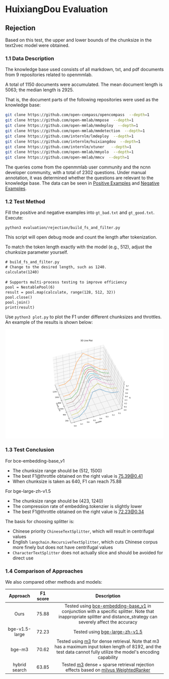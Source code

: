 # HuixiangDou Evaluation

## Rejection

Based on this test, the upper and lower bounds of the chunksize in the text2vec model were obtained.

### **1.1 Data Description**

The knowledge base used consists of all markdown, txt, and pdf documents from 9 repositories related to openmmlab.

A total of 1150 documents were accumulated. The mean document length is 5063; the median length is 2925.

That is, the document parts of the following repositories were used as the knowledge base:

```bash
git clone https://github.com/open-compass/opencompass  --depth=1
git clone https://github.com/open-mmlab/mmpose  --depth=1
git clone https://github.com/open-mmlab/mmdeploy  --depth=1
git clone https://github.com/open-mmlab/mmdetection  --depth=1
git clone https://github.com/internlm/lmdeploy  --depth=1
git clone https://github.com/internlm/huixiangdou  --depth=1
git clone https://github.com/internlm/xtuner   --depth=1
git clone https://github.com/open-mmlab/mmyolo  --depth=1
git clone https://github.com/open-mmlab/mmcv  --depth=1
```

The queries come from the openmmlab user community and the ncnn developer community, with a total of 2302 questions. Under manual annotation, it was determined whether the questions are relevant to the knowledge base. The data can be seen in [Positive Examples](https://github.com/tpoisonooo/huixiangdou-evaluation-results/blob/main/rejection/gt_good.txt) and [Negative Examples](https://github.com/tpoisonooo/huixiangdou-evaluation-results/blob/main/rejection/gt_bad.txt).

### **1.2 Test Method**

Fill the positive and negative examples into `gt_bad.txt` and `gt_good.txt`. Execute:

```
python3 evaluation/rejection/build_fs_and_filter.py
```

This script will open debug mode and count the length after tokenization.

To match the token length exactly with the model (e.g., 512), adjust the chunksize parameter yourself.

```
# build_fs_and_filter.py
# Change to the desired length, such as 1240.
calculate(1240)

# Supports multi-process testing to improve efficiency
pool = NestablePool(6)
result = pool.map(calculate, range(128, 512, 32))
pool.close()
pool.join()
print(result)
```

Use `python3 plot.py` to plot the F1 under different chunksizes and throttles. An example of the results is shown below:

<img src="rejection/plot_example.png" width="600">

### **1.3 Test Conclusion**

For bce-embedding-base_v1

* The chunksize range should be (512, 1500)
* The best F1@throttle obtained on the right value is 75.39@0.41
* When chunksize is taken as 640, F1 can reach 75.88

For bge-large-zh-v1.5
* The chunksize range should be (423, 1240)
* The compression rate of embedding.tokenzier is slightly lower
* The best F1@throttle obtained on the right value is 72.23@0.34

The basis for choosing splitter is:
* Chinese priority `ChineseTextSplitter`, which will result in centrifugal values
* English `langchain.RecursiveTextSplitter`, which cuts Chinese corpus more finely but does not have centrifugal values
* `CharacterTextSplitter` does not actually slice and should be avoided for direct use

### **1.4 Comparison of Approaches**

We also compared other methods and models:

| Approach | F1 score | Description |
| :---: | :---: | :---: |
| Ours | 75.88 | Tested using [bce-embedding-base_v1](https://github.com/netease-youdao/BCEmbedding) in conjunction with a specific splitter. Note that inappropriate splitter and distance_strategy can severely affect the accuracy |
| bge-v1.5-large | 72.23 | Tested using [bge-large-zh-v1.5](https://github.com/FlagOpen/FlagEmbedding) |
| bge-m3 | 70.62 | Tested using [m3](https://github.com/FlagOpen/FlagEmbedding) for dense retrieval. Note that m3 has a maximum input token length of 8192, and the test data cannot fully utilize the model's encoding capability |
| hybrid search | 63.85 | Tested [m3](https://github.com/FlagOpen/FlagEmbedding) dense + sparse retrieval rejection effects based on [milvus WeightedRanker](https://github.com/milvus-io/milvus) |
